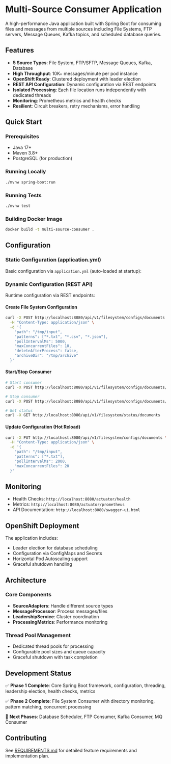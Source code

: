# Multi-Source Consumer Application

A high-performance Java application built with Spring Boot for consuming files and messages from multiple sources including File Systems, FTP servers, Message Queues, Kafka topics, and scheduled database queries.

## Features

- **5 Source Types**: File System, FTP/SFTP, Message Queues, Kafka, Database
- **High Throughput**: 10K+ messages/minute per pod instance
- **OpenShift Ready**: Clustered deployment with leader election
- **REST API Configuration**: Dynamic configuration via REST endpoints
- **Isolated Processing**: Each file location runs independently with dedicated threads
- **Monitoring**: Prometheus metrics and health checks
- **Resilient**: Circuit breakers, retry mechanisms, error handling

## Quick Start

### Prerequisites
- Java 17+
- Maven 3.8+
- PostgreSQL (for production)

### Running Locally
```bash
./mvnw spring-boot:run
```

### Running Tests
```bash
./mvnw test
```

### Building Docker Image
```bash
docker build -t multi-source-consumer .
```

## Configuration

### Static Configuration (application.yml)
Basic configuration via `application.yml` (auto-loaded at startup):

### Dynamic Configuration (REST API)
Runtime configuration via REST endpoints:

#### Create File System Configuration
```bash
curl -X POST http://localhost:8080/api/v1/filesystem/configs/documents \
  -H "Content-Type: application/json" \
  -d '{
    "path": "/tmp/input",
    "patterns": ["*.txt", "*.csv", "*.json"],
    "pollIntervalMs": 5000,
    "maxConcurrentFiles": 10,
    "deleteAfterProcess": false,
    "archiveDir": "/tmp/archive"
  }'
```

#### Start/Stop Consumer
```bash
# Start consumer
curl -X POST http://localhost:8080/api/v1/filesystem/configs/documents/start

# Stop consumer  
curl -X POST http://localhost:8080/api/v1/filesystem/configs/documents/stop

# Get status
curl -X GET http://localhost:8080/api/v1/filesystem/status/documents
```

#### Update Configuration (Hot Reload)
```bash
curl -X PUT http://localhost:8080/api/v1/filesystem/configs/documents \
  -H "Content-Type: application/json" \
  -d '{
    "path": "/tmp/input", 
    "patterns": ["*.txt"],
    "pollIntervalMs": 2000,
    "maxConcurrentFiles": 20
  }'
```

## Monitoring

- Health Checks: `http://localhost:8080/actuator/health`
- Metrics: `http://localhost:8080/actuator/prometheus`
- API Documentation: `http://localhost:8080/swagger-ui.html`

## OpenShift Deployment

The application includes:
- Leader election for database scheduling
- Configuration via ConfigMaps and Secrets
- Horizontal Pod Autoscaling support
- Graceful shutdown handling

## Architecture

### Core Components
- **SourceAdapters**: Handle different source types
- **MessageProcessor**: Process messages/files
- **LeadershipService**: Cluster coordination
- **ProcessingMetrics**: Performance monitoring

### Thread Pool Management
- Dedicated thread pools for processing
- Configurable pool sizes and queue capacity
- Graceful shutdown with task completion

## Development Status

✅ **Phase 1 Complete**: Core Spring Boot framework, configuration, threading, leadership election, health checks, metrics

✅ **Phase 2 Complete**: File System Consumer with directory monitoring, pattern matching, concurrent processing

🔄 **Next Phases**: Database Scheduler, FTP Consumer, Kafka Consumer, MQ Consumer

## Contributing

See [REQUIREMENTS.md](REQUIREMENTS.md) for detailed feature requirements and implementation plan.